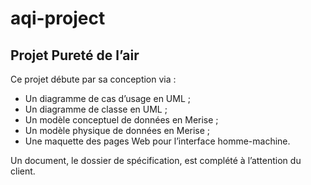 # aqi-project
## Projet Pureté de l’air

Ce projet débute par sa conception via :
* Un diagramme de cas d’usage en UML ;
* Un diagramme de classe en UML ;
* Un modèle conceptuel de données en Merise ;
* Un modèle physique de données en Merise ;
* Une maquette des pages Web pour l’interface homme-machine.

Un document, le dossier de spécification, est complété à l’attention
du client.

